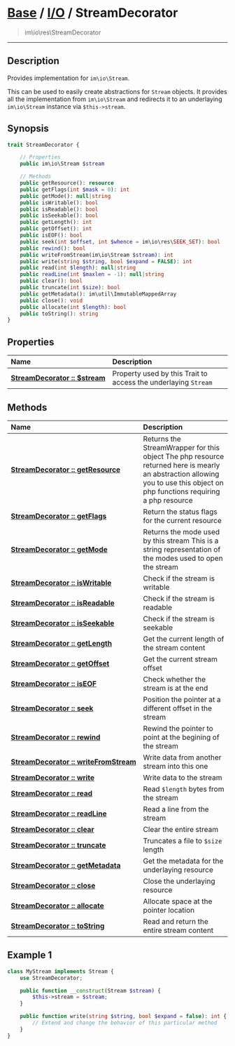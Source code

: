 # [Base](base.md) / [I/O](io.md) / StreamDecorator
 > im\io\res\StreamDecorator
____

## Description
Provides implementation for `im\io\Stream`.

This can be used to easily create abstractions for `Stream` objects.
It provides all the implementation from `im\io\Stream` and redirects it to
an underlaying `im\io\Stream` instance via `$this->stream`.

## Synopsis
```php
trait StreamDecorator {

    // Properties
    public im\io\Stream $stream

    // Methods
    public getResource(): resource
    public getFlags(int $mask = 0): int
    public getMode(): null|string
    public isWritable(): bool
    public isReadable(): bool
    public isSeekable(): bool
    public getLength(): int
    public getOffset(): int
    public isEOF(): bool
    public seek(int $offset, int $whence = im\io\res\SEEK_SET): bool
    public rewind(): bool
    public writeFromStream(im\io\Stream $stream): int
    public write(string $string, bool $expand = FALSE): int
    public read(int $length): null|string
    public readLine(int $maxlen = -1): null|string
    public clear(): bool
    public truncate(int $size): bool
    public getMetadata(): im\util\ImmutableMappedArray
    public close(): void
    public allocate(int $length): bool
    public toString(): string
}
```

## Properties
| Name | Description |
| :--- | :---------- |
| [__StreamDecorator&nbsp;::&nbsp;$stream__](io-StreamDecorator-var_stream.md) | Property used by this Trait to access the underlaying `Stream` |

## Methods
| Name | Description |
| :--- | :---------- |
| [__StreamDecorator&nbsp;::&nbsp;getResource__](io-StreamDecorator-getResource.md) | Returns the StreamWrapper for this object  The php resource returned here is mearly an abstraction allowing you to use this object on php functions requiring a php resource |
| [__StreamDecorator&nbsp;::&nbsp;getFlags__](io-StreamDecorator-getFlags.md) | Return the status flags for the current resource |
| [__StreamDecorator&nbsp;::&nbsp;getMode__](io-StreamDecorator-getMode.md) | Returns the mode used by this stream  This is a string representation of the modes used to open the stream |
| [__StreamDecorator&nbsp;::&nbsp;isWritable__](io-StreamDecorator-isWritable.md) | Check if the stream is writable |
| [__StreamDecorator&nbsp;::&nbsp;isReadable__](io-StreamDecorator-isReadable.md) | Check if the stream is readable |
| [__StreamDecorator&nbsp;::&nbsp;isSeekable__](io-StreamDecorator-isSeekable.md) | Check if the stream is seekable |
| [__StreamDecorator&nbsp;::&nbsp;getLength__](io-StreamDecorator-getLength.md) | Get the current length of the stream content |
| [__StreamDecorator&nbsp;::&nbsp;getOffset__](io-StreamDecorator-getOffset.md) | Get the current stream offset |
| [__StreamDecorator&nbsp;::&nbsp;isEOF__](io-StreamDecorator-isEOF.md) | Check whether the stream is at the end |
| [__StreamDecorator&nbsp;::&nbsp;seek__](io-StreamDecorator-seek.md) | Position the pointer at a different offset in the stream |
| [__StreamDecorator&nbsp;::&nbsp;rewind__](io-StreamDecorator-rewind.md) | Rewind the pointer to point at the begining of the stream |
| [__StreamDecorator&nbsp;::&nbsp;writeFromStream__](io-StreamDecorator-writeFromStream.md) | Write data from another stream into this one |
| [__StreamDecorator&nbsp;::&nbsp;write__](io-StreamDecorator-write.md) | Write data to the stream |
| [__StreamDecorator&nbsp;::&nbsp;read__](io-StreamDecorator-read.md) | Read `$length` bytes from the stream |
| [__StreamDecorator&nbsp;::&nbsp;readLine__](io-StreamDecorator-readLine.md) | Read a line from the stream |
| [__StreamDecorator&nbsp;::&nbsp;clear__](io-StreamDecorator-clear.md) | Clear the entire stream |
| [__StreamDecorator&nbsp;::&nbsp;truncate__](io-StreamDecorator-truncate.md) | Truncates a file to `$size` length |
| [__StreamDecorator&nbsp;::&nbsp;getMetadata__](io-StreamDecorator-getMetadata.md) | Get the metadata for the underlaying resource |
| [__StreamDecorator&nbsp;::&nbsp;close__](io-StreamDecorator-close.md) | Close the underlaying resource |
| [__StreamDecorator&nbsp;::&nbsp;allocate__](io-StreamDecorator-allocate.md) | Allocate space at the pointer location |
| [__StreamDecorator&nbsp;::&nbsp;toString__](io-StreamDecorator-toString.md) | Read and return the entire stream content |

## Example 1
```php
class MyStream implements Stream {
    use StreamDecorator;

    public function __construct(Stream $stream) {
        $this->stream = $stream;
    }

    public function write(string $string, bool $expand = false): int {
        // Extend and change the behavior of this particular method
    }
}
```
